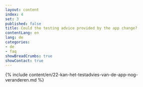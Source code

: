 ```yaml
---
layout: content
index: 4
set: 3
published: false
title: Could the testing advice provided by the app change?
contentLang: en
lang: de
categories:
- de
- faq
showBreadCrumbs: true
showContact: true
---
```

{% include content/en/22-kan-het-testadvies-van-de-app-nog-veranderen.md %}
